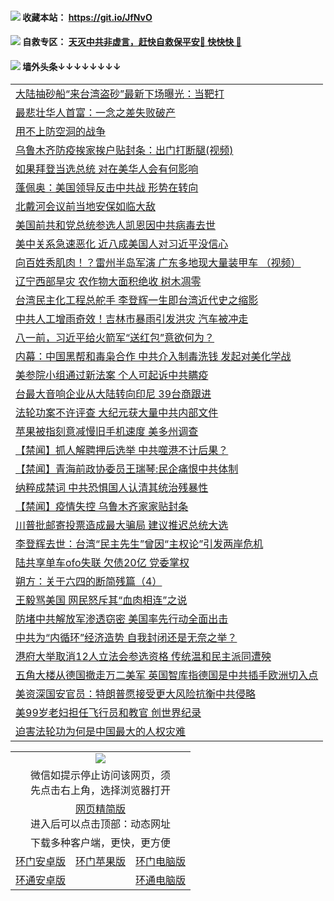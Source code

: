  #### <img src="https://img.icons8.com/color/48/000000/check-all.png"/> 收藏本站： https://git.io/JfNvO 

 #### <img src="https://img.icons8.com/color/48/000000/check-all.png"/> 自救专区： [天灭中共非虚言，赶快自救保平安🍎 快快快 📩](https://github.com/pwgy/td/blob/master/README.md)

 #### <img src="https://img.icons8.com/color/48/000000/check-all.png"/> 墙外头条↓↓↓↓↓↓↓↓ 
<table>  
<tr><td colspan="2" align="left"><a href="https://dwkts8awlbkd7.cloudfront.net/?name=c1206086&key=jdhvxawhshihitwk&from=gy1">大陆抽砂船“来台湾盗砂”最新下场曝光：当靶打</a></td></tr>
<tr><td colspan="2" align="left"><a href="https://dwkts8awlbkd7.cloudfront.net/?name=c1206100&key=jdhvxawhshihitwk&from=gy1">最悲壮华人首富：一念之差失败破产</a></td></tr>
<tr><td colspan="2" align="left"><a href="https://dwkts8awlbkd7.cloudfront.net/?name=c1206085&key=jdhvxawhshihitwk&from=gy1">用不上防空洞的战争</a></td></tr>
<tr><td colspan="2" align="left"><a href="https://dwkts8awlbkd7.cloudfront.net/?name=c1206098&key=jdhvxawhshihitwk&from=gy1">乌鲁木齐防疫挨家挨户贴封条：出门打断腿(视频)</a></td></tr>
<tr><td colspan="2" align="left"><a href="https://dwkts8awlbkd7.cloudfront.net/?name=c1206097&key=jdhvxawhshihitwk&from=gy1">如果拜登当选总统 对在美华人会有何影响</a></td></tr>
<tr><td colspan="2" align="left"><a href="https://dwkts8awlbkd7.cloudfront.net/?name=c1206066&key=jdhvxawhshihitwk&from=gy1">蓬佩奥：美国领导反击中共战 形势在转向</a></td></tr>
<tr><td colspan="2" align="left"><a href="https://dwkts8awlbkd7.cloudfront.net/?name=c1206073&key=jdhvxawhshihitwk&from=gy1">北戴河会议前当地安保如临大敌</a></td></tr>
<tr><td colspan="2" align="left"><a href="https://dwkts8awlbkd7.cloudfront.net/?name=c1206088&key=jdhvxawhshihitwk&from=gy1">美国前共和党总统参选人凯恩因中共病毒去世</a></td></tr>
<tr><td colspan="2" align="left"><a href="https://dwkts8awlbkd7.cloudfront.net/?name=c1206091&key=jdhvxawhshihitwk&from=gy1">美中关系急速恶化 近八成美国人对习近平没信心</a></td></tr>
<tr><td colspan="2" align="left"><a href="https://dwkts8awlbkd7.cloudfront.net/?name=c1206108&key=jdhvxawhshihitwk&from=gy1">向百姓秀肌肉！？雷州半岛军演  广东多地现大量装甲车 （视频）</a></td></tr>
<tr><td colspan="2" align="left"><a href="https://dwkts8awlbkd7.cloudfront.net/?name=c1206083&key=jdhvxawhshihitwk&from=gy1">辽宁西部旱灾 农作物大面积绝收 树木凋零</a></td></tr>
<tr><td colspan="2" align="left"><a href="https://dwkts8awlbkd7.cloudfront.net/?name=c1206087&key=jdhvxawhshihitwk&from=gy1">台湾民主化工程总舵手 李登辉一生即台湾近代史之缩影</a></td></tr>
<tr><td colspan="2" align="left"><a href="https://dwkts8awlbkd7.cloudfront.net/?name=c1206072&key=jdhvxawhshihitwk&from=gy1">中共人工增雨奇效！吉林市暴雨引发洪灾 汽车被冲走</a></td></tr>
<tr><td colspan="2" align="left"><a href="https://dwkts8awlbkd7.cloudfront.net/?name=c1206109&key=jdhvxawhshihitwk&from=gy1">八一前，习近平给火箭军“送红包”意欲何为？</a></td></tr>
<tr><td colspan="2" align="left"><a href="https://dwkts8awlbkd7.cloudfront.net/?name=c1206057&key=jdhvxawhshihitwk&from=gy1">内幕：中国黑帮和毒枭合作 中共介入制毒洗钱 发起对美化学战</a></td></tr>
<tr><td colspan="2" align="left"><a href="https://dwkts8awlbkd7.cloudfront.net/?name=c1206095&key=jdhvxawhshihitwk&from=gy1">美参院小组通过新法案 个人可起诉中共瞒疫</a></td></tr>
<tr><td colspan="2" align="left"><a href="https://dwkts8awlbkd7.cloudfront.net/?name=c1206089&key=jdhvxawhshihitwk&from=gy1">台最大音响企业从大陆转向印尼 39台商跟进</a></td></tr>
<tr><td colspan="2" align="left"><a href="https://dwkts8awlbkd7.cloudfront.net/?name=c1206068&key=jdhvxawhshihitwk&from=gy1">法轮功案不许评查 大纪元获大量中共内部文件</a></td></tr>
<tr><td colspan="2" align="left"><a href="https://dwkts8awlbkd7.cloudfront.net/?name=c1206075&key=jdhvxawhshihitwk&from=gy1">苹果被指刻意减慢旧手机速度 美多州调查</a></td></tr>
<tr><td colspan="2" align="left"><a href="https://dwkts8awlbkd7.cloudfront.net/?name=c1206069&key=jdhvxawhshihitwk&from=gy1">【禁闻】抓人解聘押后选举 中共噬港不计后果？</a></td></tr>
<tr><td colspan="2" align="left"><a href="https://dwkts8awlbkd7.cloudfront.net/?name=c1206096&key=jdhvxawhshihitwk&from=gy1">【禁闻】青海前政协委员王瑞琴:民企痛恨中共体制</a></td></tr>
<tr><td colspan="2" align="left"><a href="https://dwkts8awlbkd7.cloudfront.net/?name=c1206043&key=jdhvxawhshihitwk&from=gy1">纳粹成禁词 中共恐惧国人认清其统治残暴性</a></td></tr>
<tr><td colspan="2" align="left"><a href="https://dwkts8awlbkd7.cloudfront.net/?name=c1206111&key=jdhvxawhshihitwk&from=gy1">【禁闻】疫情失控 乌鲁木齐家家贴封条</a></td></tr>
<tr><td colspan="2" align="left"><a href="https://dwkts8awlbkd7.cloudfront.net/?name=c1206058&key=jdhvxawhshihitwk&from=gy1">川普批邮寄投票造成最大骗局 建议推迟总统大选</a></td></tr>
<tr><td colspan="2" align="left"><a href="https://dwkts8awlbkd7.cloudfront.net/?name=c1206049&key=jdhvxawhshihitwk&from=gy1">李登辉去世：台湾“民主先生”曾因“主权论”引发两岸危机</a></td></tr>
<tr><td colspan="2" align="left"><a href="https://dwkts8awlbkd7.cloudfront.net/?name=c1206035&key=jdhvxawhshihitwk&from=gy1">陆共享单车ofo失联 欠债20亿 党委掌权</a></td></tr>
<tr><td colspan="2" align="left"><a href="https://dwkts8awlbkd7.cloudfront.net/?name=c1206081&key=jdhvxawhshihitwk&from=gy1">朔方：关于六四的断简残篇（4）</a></td></tr>
<tr><td colspan="2" align="left"><a href="https://dwkts8awlbkd7.cloudfront.net/?name=c1206056&key=jdhvxawhshihitwk&from=gy1">王毅骂美国  网民怒斥其“血肉相连”之说</a></td></tr>
<tr><td colspan="2" align="left"><a href="https://dwkts8awlbkd7.cloudfront.net/?name=c1206071&key=jdhvxawhshihitwk&from=gy1">防堵中共解放军渗透窃密 美国率先行动全面出击</a></td></tr>
<tr><td colspan="2" align="left"><a href="https://dwkts8awlbkd7.cloudfront.net/?name=c1206051&key=jdhvxawhshihitwk&from=gy1">中共为“内循环”经济造势 自我封闭还是无奈之举？</a></td></tr>
<tr><td colspan="2" align="left"><a href="https://dwkts8awlbkd7.cloudfront.net/?name=c1206090&key=jdhvxawhshihitwk&from=gy1">港府大举取消12人立法会参选资格 传统温和民主派同遭殃</a></td></tr>
<tr><td colspan="2" align="left"><a href="https://dwkts8awlbkd7.cloudfront.net/?name=c1206047&key=jdhvxawhshihitwk&from=gy1">五角大楼从德国撤走万二美军 英国智库指德国是中共插手欧洲切入点</a></td></tr>
<tr><td colspan="2" align="left"><a href="https://dwkts8awlbkd7.cloudfront.net/?name=c1206048&key=jdhvxawhshihitwk&from=gy1">美资深国安官员：特朗普愿接受更大风险抗衡中共侵略</a></td></tr>
<tr><td colspan="2" align="left"><a href="https://dwkts8awlbkd7.cloudfront.net/?name=c1206084&key=jdhvxawhshihitwk&from=gy1">美99岁老妇担任飞行员和教官 创世界纪录</a></td></tr>
<tr><td colspan="2" align="left"><a href="https://dwkts8awlbkd7.cloudfront.net/?name=c1206092&key=jdhvxawhshihitwk&from=gy1">迫害法轮功为何是中国最大的人权灾难</a></td></tr>

  </table>
  
  <table>
  <tr>
    <td colspan="3" align="center"><img src="https://cdn.jsdelivr.net/gh/opipe/up/oGate65.jpg"/></td>
  </tr>
  <tr>
    <td colspan="3" align="center">微信如提示停止访问该网页，须<br/>先点击右上角，选择浏览器打开</td>
  <tr>
  <tr>
    <td colspan="3" align="center"><a href="https://gitcdn.xyz/cdn/otiny/up/master/show005.htm">网页精简版</a><br/>进入后可以点击顶部：动态网址</td>
  </tr>
  <tr>
    <td colspan="3" align="center">下载多种客户端，更快，更方便</td>
  <tr>
  <tr>
    <td align="center"><a href="https://cdn.jsdelivr.net/gh/opipe/up/oGatea.apk">环门安卓版</a></td>
    <td align="center"><a href="https://x.co/odisk">环门苹果版</a></td>
    <td align="center"><a href="https://cdn.jsdelivr.net/gh/opipe/up/oGate.zip">环门电脑版</a></td>
  </tr>
  <tr>
    <td align="center"><a href="https://cdn.jsdelivr.net/gh/opipe/up/oPipe.apk">环通安卓版</a></td>
    <td align="center"></td>
    <td align="center"><a href="https://raw.githubusercontent.com/opipe/up/master/oPipe.zip">环通电脑版</a></td>
  </tr>
  
</table>
